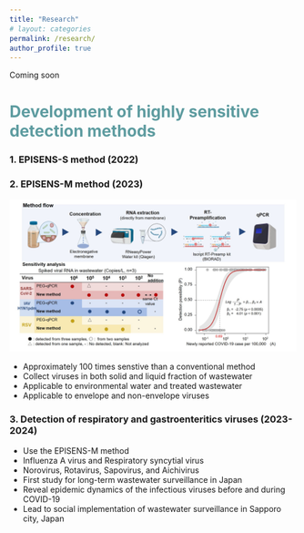 ```yaml
---
title: "Research"
# layout: categories
permalink: /research/
author_profile: true
---
```


Coming soon

# <span style="color:#5E9CA0;">Development of highly sensitive detection methods</span> 
### <p><b>1.</b> EPISENS-S method (2022) </p>

### <p><b>2.</b> EPISENS-M method (2023) </p>
![Research image](/assets/images/research_EPISENS_M.jpg)
- Approximately 100 times senstive than a conventional method
- Collect viruses in both solid and liquid fraction of wastewater
- Applicable to environmental water and treated wastewater
- Applicable to envelope and non-envelope viruses

### <p><b>3.</b> Detection of respiratory and gastroenteritics viruses (2023-2024) </p>
- Use the EPISENS-M method
- Influenza A virus and Respiratory syncytial virus
- Norovirus, Rotavirus, Sapovirus, and Aichivirus
- First study for long-term wastewater surveillance in Japan
- Reveal epidemic dynamics of the infectious viruses before and during COVID-19
- Lead to social implementation of wastewater surveillance in Sapporo city, Japan

 
